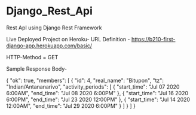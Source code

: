 # Django_Rest_Api
Rest ApI using Django Rest Framework

Live Deployed Project on Heroku-
URL Definition - https://b210-first-django-app.herokuapp.com/basic/

HTTP-Method = GET

Sample Response Body-

{
    "ok": true,
    "members": [
        {
            "id": 4,
            "real_name": "Bitupon",
            "tz": "Indian/Antananarivo",
            "activity_periods": [
                {
                    "start_time": "Jul 07 2020 6:00AM",
                    "end_time": "Jul 08 2020 6:00PM"
                },
                {
                    "start_time": "Jul 16 2020 6:00PM",
                    "end_time": "Jul 23 2020 12:00PM"
                },
                {
                    "start_time": "Jul 14 2020 12:00AM",
                    "end_time": "Jul 29 2020 6:00PM"
                }
            ]
        }
    ]
}
